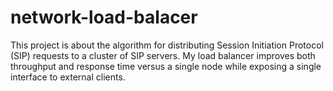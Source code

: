 # network-load-balacer
This project is about the algorithm for distributing Session Initiation Protocol (SIP) requests to a cluster of SIP servers. My load balancer improves both throughput and response time versus a single node while exposing a single interface to external clients. 
